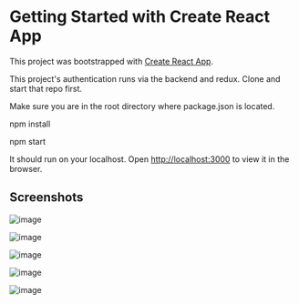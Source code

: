 # Getting Started with Create React App

This project was bootstrapped with [Create React App](https://github.com/facebook/create-react-app).

This project's authentication runs via the backend and redux. Clone and start that repo first.

Make sure you are in the root directory where package.json is located.

npm install

npm start

It should run on your localhost.
Open [http://localhost:3000](http://localhost:3000) to view it in the browser.

## Screenshots

![image](https://user-images.githubusercontent.com/76694402/137204284-87dab4e5-33ac-4655-a545-33917c1d9b05.png)

![image](https://user-images.githubusercontent.com/76694402/137204573-2c191518-bd1b-4c08-af4b-2395c3ab8633.png)

![image](https://user-images.githubusercontent.com/76694402/137204839-33f75929-81c7-4a5c-b605-9b0880d560b5.png)

![image](https://user-images.githubusercontent.com/76694402/137204904-ed15b340-e457-46e7-a1f6-bd8221f9c0ca.png)

![image](https://user-images.githubusercontent.com/76694402/137204946-5686de35-5c57-4d5c-aad3-499ba8bf2abe.png)


